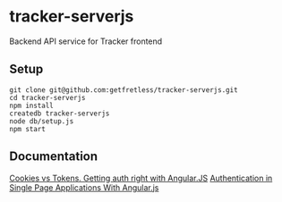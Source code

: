 # tracker-serverjs

Backend API service for Tracker frontend

## Setup

    git clone git@github.com:getfretless/tracker-serverjs.git
    cd tracker-serverjs
    npm install
    createdb tracker-serverjs
    node db/setup.js
    npm start

## Documentation

[Cookies vs Tokens. Getting auth right with Angular.JS](https://auth0.com/blog/2014/01/07/angularjs-authentication-with-cookies-vs-token/)
[Authentication in Single Page Applications With Angular.js](http://frederiknakstad.com/2013/01/21/authentication-in-single-page-applications-with-angular-js/)
